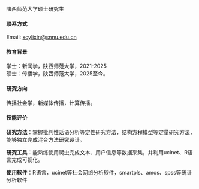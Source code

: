 陕西师范大学硕士研究生

#### 联系方式

Email: xcylixin@snnu.edu.cn

#### 教育背景

学士：新闻学，陕西师范大学，2021-2025  
硕士：传播学，陕西师范大学，2025至今。

#### 研究方向

传播社会学，新媒体传播，计算传播。

#### 技能评价

<strong>研究方法</strong>：掌握批判性话语分析等定性研究方法，结构方程模型等定量研究方法，能够独立完成混合方法研究设计。

<strong>研究工具</strong>：能熟练使用爬虫完成文本、用户信息等数据采集，并利用ucinet、R语言完成可视化。

<strong>使用软件</strong>：R语言，ucinet等社会网络分析软件，smartpls、amos、spss等统计分析软件

